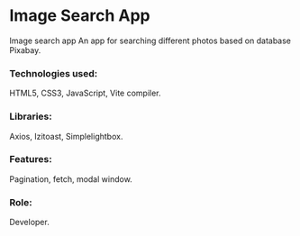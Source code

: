 # Image Search App

Image search app
An app for searching different photos based on database Pixabay.

### Technologies used:
HTML5, CSS3, JavaScript, Vite compiler.

### Libraries:
Axios, Izitoast, Simplelightbox.

### Features:
Pagination, fetch, modal window.

### Role:
Developer.

